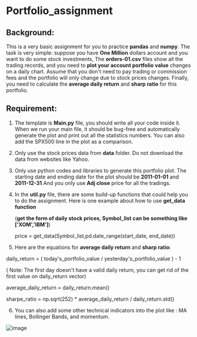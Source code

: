 # Portfolio_assignment

## Background:
This is a very basic assignment for you to practice **pandas** and **numpy**. The task is very simple: suppose you have **One Million** dollars account and you want to do some stock investments, The **orders-01.csv** files show all the trading records, and you need to **plot your account portfolio value** changes on a daily chart. Assume that you don't need to pay trading or commission fees and the portfolio will only change due to stock prices changes. Finally, you need to calculate the **average daily return** and **sharp ratio** for this portfolio.
 
## Requirement:
1. The template is **Main.py** file, you should write all your code inside it. When we run your main file, it should be bug-free and automatically generate the plot and print out all the statistics numbers. You can also add the SPX500 line in the plot as a comparison. 

2. Only use the stock prices data from **data** folder. Do not download the data from websites like Yahoo.

3. Only use python codes and libraries to generate this portfolio plot. The starting date and ending date for the plot should be **2011-01-01** and **2011-12-31**
And you only use **Adj close** price for all the tradings. 

4. In the **util.py** file, there are some build-up functions that could help you to do the assignment. Here is one example about how to use **get_data function**

    (**get the form of daily stock prices, Symbol_list can be something like ['XOM','IBM']**)
    
    price = get_data(Symbol_list,pd.date_range(start_date, end_date))

5. Here are the equations for **average daily return** and **sharp ratio**:

daily_return = ( today's_portfolio_value / yesterday's_portfolio_value ) - 1 

( Note: The first day doesn't have a valid daily return, you can get rid of the first value on daily_return vector)


average_daily_return = daily_return.mean()

sharpe_ratio = np.sqrt(252) * average_daily_return / daily_return.std()

6. You can also add some other technical indicators into the plot like : MA lines, Bollinger Bands, and momentum. 

![image](https://user-images.githubusercontent.com/15803101/143060687-5421cb5e-cfad-486d-9054-5604c16211e2.png)

